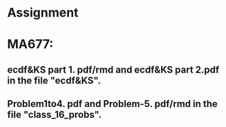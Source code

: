 # Assignment

# MA677:
## ecdf&KS part 1. pdf/rmd and ecdf&KS part 2.pdf in the file "ecdf&KS".

## Problem1to4. pdf and Problem-5. pdf/rmd in the file "class_16_probs".
